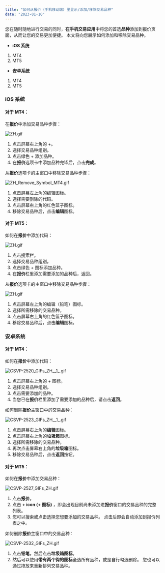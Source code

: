 ```yaml
---
title: "如何从报价（手机移动端）里显示/添加/移除交易品种"
date: "2023-01-10"
---
```


您在随时随地进行交易的同时，**在手机交易应用**中将您的首选**品种**添加到报价页面，从而让您的交易更加便捷。 本文将向您展示如何添加和移除交易品种。

- **iOS 系统**

1. MT4
2. MT5

- **安卓系统**

1. MT4
2. MT5

### iOS 系统

#### 对于 MT4：

在**报价**中添加交易品种步骤：

![ZH.gif](https://cdn.jsdelivr.net/gh/jarlin8/OSS@main/exhelp/ZH.gif)

1. 点击屏幕右上角的 +。
2. 选择交易品种组别。
3. 点击绿色 + 添加品种。
4. 在**报价**选项卡中添加品种完毕后，点击**完成**。

从**报价**选项卡的主窗口中移除交易品种步骤：

![ZH_Remove_Symbol_MT4.gif](https://cdn.jsdelivr.net/gh/jarlin8/OSS@main/exhelp/ZH_Remove_Symbol_MT4.gif)

1. 点击屏幕左上角的编辑图标。
2. 选择需要删除的代码。
3. 点击屏幕右上角的红色篮子图标。
4. 移除交易品种后，点击**编辑**图标。

#### 对于 MT5：

如何在**报价**中添加代码：

![ZH.gif](https://cdn.jsdelivr.net/gh/jarlin8/OSS@main/exhelp/ZH.gif)

1. 点击搜索栏。
2. 选择交易品种组别。
3. 点击绿色 + 图标添加品种。
4. 在**报价**栏里添加需要添加的品种后，返回。

从**报价**选项卡的主窗口中移除交易品种步骤：

![ZH.gif](https://cdn.jsdelivr.net/gh/jarlin8/OSS@main/exhelp/ZH.gif)

1. 点击屏幕左上角的编辑（铅笔）图标。
2. 选择所需移除的交易品种。
3. 点击屏幕右上角的红色篮子图标。
4. 移除交易品种后，点击**编辑**图标。

### 安卓系统

#### 对于 MT4：

如何在**报价**中添加代码：

![CSVP-2520_GIFs_ZH__1_.gif](https://cdn.jsdelivr.net/gh/jarlin8/OSS@main/exhelp/CSVP-2520_GIFs_ZH__1_.gif)

1. 点击屏幕右上角的 + 图标。
2. 选择交易品种组别。
3. 点击需要添加的品种。
4. 当您已在**报价**栏里添加了需要添加的品种后，请点击**返回**。

如何删除**报价**主窗口中的交易品种：

![CSVP-2523_GIFs_ZH__1_.gif](https://cdn.jsdelivr.net/gh/jarlin8/OSS@main/exhelp/CSVP-2523_GIFs_ZH__1_.gif)

1. 点击屏幕右上角的**编辑**图标。
2. 点击屏幕右上角的**垃圾箱**图标。
3. 选择所需移除的交易品种。
4. 再次点击屏幕右上角的**垃圾箱**图标。
5. 移除交易品种后，点击**返回**按钮。

#### 对于 MT5：

如何在**报价**中添加交易品种：

![CSVP-2527_GIFs_ZH.gif](https://cdn.jsdelivr.net/gh/jarlin8/OSS@main/exhelp/CSVP-2527_GIFs_ZH.gif)

1. 点击**报价**。
2. 点击 **+ icon (+ 图标)** ，即会出现目前尚未添加进**报价**窗口的交易品种的完整列表。
3. 您可以搜索或点击选择您想要添加的交易品种。 点击后即会自动添加到报价列表之中。

如何删除**报价**主窗口中的交易品种：

![CSVP-2532_GIFs_ZH.gif](https://cdn.jsdelivr.net/gh/jarlin8/OSS@main/exhelp/CSVP-2532_GIFs_ZH.gif)

1. 点击**铅笔**，然后点击**垃圾箱图标**。
2. 然后可以使用**带有两个钩的图标**全选所有品种，或是自行勾选删除。 您也可以通过拖放来重新排列交易品种。
